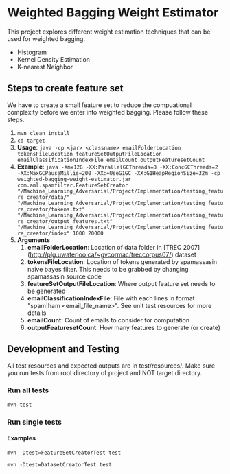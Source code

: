 # **Weighted Bagging Weight Estimator**

This project explores different weight estimation techniques that can be used for weighted bagging.

* Histogram
* Kernel Density Estimation 
* K-nearest Neighbor

## **Steps to create feature set**
We have to create a small feature set to reduce the compuational complexity before we enter into weighted bagging. Please follow these steps.

1. `mvn clean install`
2. `cd target`
3. **Usage**:
   `java -cp <jar> <classname> emailFolderLocation tokensFileLocation featureSetOutputFileLocation emailClassificationIndexFile emailCount outputFeaturesetCount`
4. **Example**:
   `java -Xmx12G -XX:ParallelGCThreads=8 -XX:ConcGCThreads=2 -XX:MaxGCPauseMillis=200 -XX:+UseG1GC -XX:G1HeapRegionSize=32m -cp weighted-bagging-weight-estimator.jar com.aml.spamfilter.FeatureSetCreator "/Machine_Learning_Adversarial/Project/Implementation/testing_feature_creator/data/" "/Machine_Learning_Adversarial/Project/Implementation/testing_feature_creator/tokens.txt" "/Machine_Learning_Adversarial/Project/Implementation/testing_feature_creator/output_features.txt" "/Machine_Learning_Adversarial/Project/Implementation/testing_feature_creator/index" 1000 20000`   
5. **Arguments**
   1. **emailFolderLocation**: Location of data folder in [TREC 2007] (http://plg.uwaterloo.ca/~gvcormac/treccorpus07/) dataset
   2. **tokensFileLocation**: Location of tokens generated by spamassasin naive bayes filter. This needs to be grabbed by changing spamassasin source code
   3. **featureSetOutputFileLocation**: Where output feature set needs to be generated
   4. **emailClassificationIndexFile**: File with each lines in format "spam|ham <email_file_name>". See unit test resources for more details
   5. **emailCount**: Count of emails to consider for computation
   6. **outputFeaturesetCount**: How many features to generate (or create)
   
## **Development and Testing**
All test resources and expected outputs are in test/resources/.
Make sure you run tests from root directory of project and NOT target directory.

### **Run all tests**
`mvn test`

### **Run single tests**

#### **Examples**
`mvn -Dtest=FeatureSetCreatorTest test`

`mvn -Dtest=DatasetCreatorTest test`


   